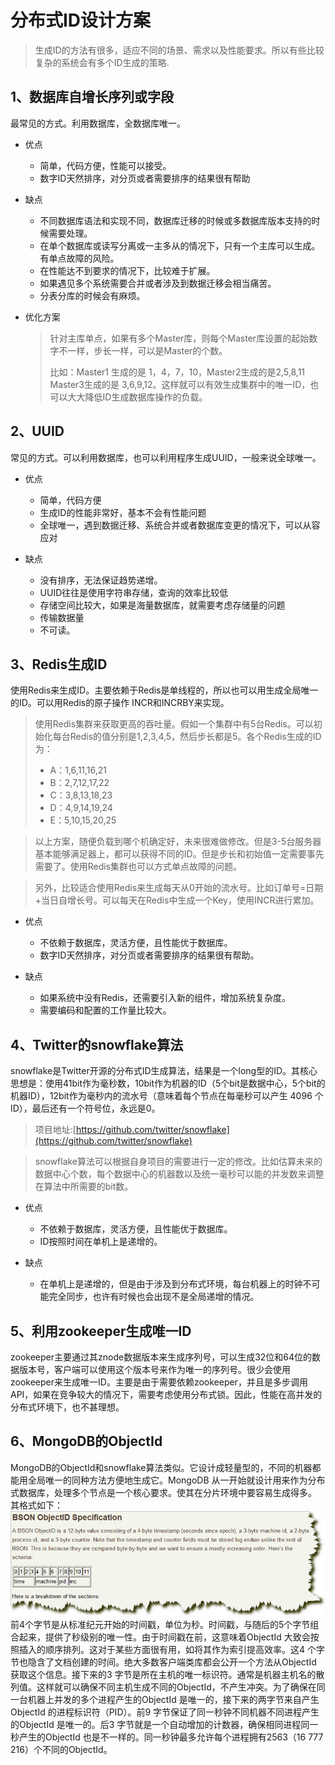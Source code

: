 # 分布式ID设计方案

> 生成ID的方法有很多，适应不同的场景、需求以及性能要求。所以有些比较复杂的系统会有多个ID生成的策略.

## 1、数据库自增长序列或字段
最常见的方式。利用数据库，全数据库唯一。

- 优点
    - 简单，代码方便，性能可以接受。
    - 数字ID天然排序，对分页或者需要排序的结果很有帮助

- 缺点
    - 不同数据库语法和实现不同，数据库迁移的时候或多数据库版本支持的时候需要处理。
    - 在单个数据库或读写分离或一主多从的情况下，只有一个主库可以生成。有单点故障的风险。
    - 在性能达不到要求的情况下，比较难于扩展。
    - 如果遇见多个系统需要合并或者涉及到数据迁移会相当痛苦。
    - 分表分库的时候会有麻烦。
    
- 优化方案
    >针对主库单点，如果有多个Master库，则每个Master库设置的起始数字不一样，步长一样，可以是Master的个数。
    >
    >比如：Master1 生成的是 1，4，7，10，Master2生成的是2,5,8,11 Master3生成的是 3,6,9,12。这样就可以有效生成集群中的唯一ID，也可以大大降低ID生成数据库操作的负载。
  
## 2、UUID
常见的方式。可以利用数据库，也可以利用程序生成UUID，一般来说全球唯一。

- 优点
    - 简单，代码方便
    - 生成ID的性能非常好，基本不会有性能问题
    - 全球唯一，遇到数据迁移、系统合并或者数据库变更的情况下，可以从容应对
    
- 缺点
    - 没有排序，无法保证趋势递增。
    - UUID往往是使用字符串存储，查询的效率比较低
    - 存储空间比较大，如果是海量数据库，就需要考虑存储量的问题
    - 传输数据量
    - 不可读。
    
## 3、Redis生成ID
使用Redis来生成ID。主要依赖于Redis是单线程的，所以也可以用生成全局唯一的ID。可以用Redis的原子操作 INCR和INCRBY来实现。
> 使用Redis集群来获取更高的吞吐量。假如一个集群中有5台Redis。可以初始化每台Redis的值分别是1,2,3,4,5，然后步长都是5。各个Redis生成的ID为：
> - A：1,6,11,16,21
> - B：2,7,12,17,22
> - C：3,8,13,18,23
> - D：4,9,14,19,24
> - E：5,10,15,20,25

>以上方案，随便负载到哪个机确定好，未来很难做修改。但是3-5台服务器基本能够满足器上，都可以获得不同的ID。但是步长和初始值一定需要事先需要了。使用Redis集群也可以方式单点故障的问题。

>另外，比较适合使用Redis来生成每天从0开始的流水号。比如订单号=日期+当日自增长号。可以每天在Redis中生成一个Key，使用INCR进行累加。

- 优点
    - 不依赖于数据库，灵活方便，且性能优于数据库。
    - 数字ID天然排序，对分页或者需要排序的结果很有帮助。

- 缺点
    - 如果系统中没有Redis，还需要引入新的组件，增加系统复杂度。
    - 需要编码和配置的工作量比较大。

## 4、Twitter的snowflake算法
snowflake是Twitter开源的分布式ID生成算法，结果是一个long型的ID。其核心思想是：使用41bit作为毫秒数，10bit作为机器的ID（5个bit是数据中心，5个bit的机器ID），12bit作为毫秒内的流水号（意味着每个节点在每毫秒可以产生 4096 个 ID），最后还有一个符号位，永远是0。
>项目地址:[https://github.com/twitter/snowflake](https://github.com/twitter/snowflake)

>snowflake算法可以根据自身项目的需要进行一定的修改。比如估算未来的数据中心个数，每个数据中心的机器数以及统一毫秒可以能的并发数来调整在算法中所需要的bit数。

- 优点
    - 不依赖于数据库，灵活方便，且性能优于数据库。
    - ID按照时间在单机上是递增的。

- 缺点
    - 在单机上是递增的，但是由于涉及到分布式环境，每台机器上的时钟不可能完全同步，也许有时候也会出现不是全局递增的情况。

## 5、利用zookeeper生成唯一ID
zookeeper主要通过其znode数据版本来生成序列号，可以生成32位和64位的数据版本号，客户端可以使用这个版本号来作为唯一的序列号。很少会使用zookeeper来生成唯一ID。主要是由于需要依赖zookeeper，并且是多步调用API，如果在竞争较大的情况下，需要考虑使用分布式锁。因此，性能在高并发的分布式环境下，也不甚理想。

## 6、MongoDB的ObjectId
MongoDB的ObjectId和snowflake算法类似。它设计成轻量型的，不同的机器都能用全局唯一的同种方法方便地生成它。MongoDB 从一开始就设计用来作为分布式数据库，处理多个节点是一个核心要求。使其在分片环境中要容易生成得多。
其格式如下：
![ObjectId格式](640.png)
前4个字节是从标准纪元开始的时间戳，单位为秒。时间戳，与随后的5个字节组合起来，提供了秒级别的唯一性。由于时间戳在前，这意味着ObjectId 大致会按照插入的顺序排列。这对于某些方面很有用，如将其作为索引提高效率。这4 个字节也隐含了文档创建的时间。绝大多数客户端类库都会公开一个方法从ObjectId 获取这个信息。接下来的3 字节是所在主机的唯一标识符。通常是机器主机名的散列值。这样就可以确保不同主机生成不同的ObjectId，不产生冲突。为了确保在同一台机器上并发的多个进程产生的ObjectId 是唯一的，接下来的两字节来自产生ObjectId 的进程标识符（PID）。前9 字节保证了同一秒钟不同机器不同进程产生的ObjectId 是唯一的。后3 字节就是一个自动增加的计数器，确保相同进程同一秒产生的ObjectId 也是不一样的。同一秒钟最多允许每个进程拥有2563（16 777 216）个不同的ObjectId。
















